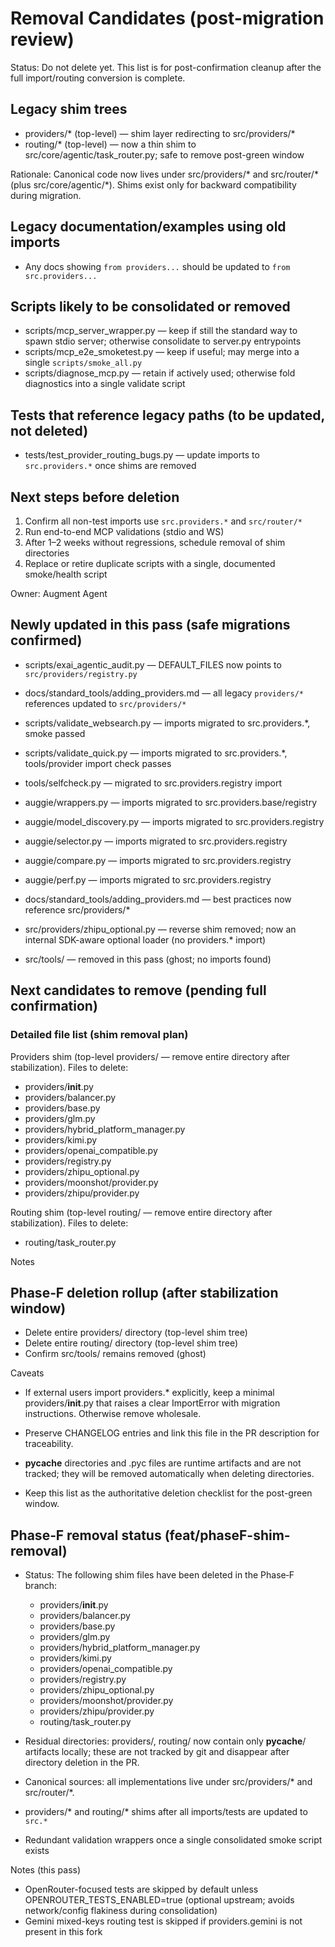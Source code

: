 # Removal Candidates (post-migration review)

Status: Do not delete yet. This list is for post-confirmation cleanup after the full import/routing conversion is complete.

## Legacy shim trees
- providers/* (top-level) — shim layer redirecting to src/providers/*
- routing/* (top-level) — now a thin shim to src/core/agentic/task_router.py; safe to remove post-green window

Rationale: Canonical code now lives under src/providers/* and src/router/* (plus src/core/agentic/*). Shims exist only for backward compatibility during migration.

## Legacy documentation/examples using old imports
- Any docs showing `from providers...` should be updated to `from src.providers...`

## Scripts likely to be consolidated or removed
- scripts/mcp_server_wrapper.py — keep if still the standard way to spawn stdio server; otherwise consolidate to server.py entrypoints
- scripts/mcp_e2e_smoketest.py — keep if useful; may merge into a single `scripts/smoke_all.py`
- scripts/diagnose_mcp.py — retain if actively used; otherwise fold diagnostics into a single validate script

## Tests that reference legacy paths (to be updated, not deleted)
- tests/test_provider_routing_bugs.py — update imports to `src.providers.*` once shims are removed

## Next steps before deletion
1) Confirm all non-test imports use `src.providers.*` and `src/router/*`
2) Run end-to-end MCP validations (stdio and WS)
3) After 1–2 weeks without regressions, schedule removal of shim directories
4) Replace or retire duplicate scripts with a single, documented smoke/health script

Owner: Augment Agent

## Newly updated in this pass (safe migrations confirmed)
- scripts/exai_agentic_audit.py — DEFAULT_FILES now points to `src/providers/registry.py`
- docs/standard_tools/adding_providers.md — all legacy `providers/*` references updated to `src/providers/*`

- scripts/validate_websearch.py — imports migrated to src.providers.*, smoke passed
- scripts/validate_quick.py — imports migrated to src.providers.*, tools/provider import check passes

- tools/selfcheck.py — migrated to src.providers.registry import

- auggie/wrappers.py — imports migrated to src.providers.base/registry
- auggie/model_discovery.py — imports migrated to src.providers.registry
- auggie/selector.py — imports migrated to src.providers.registry
- auggie/compare.py — imports migrated to src.providers.registry
- auggie/perf.py — imports migrated to src.providers.registry
- docs/standard_tools/adding_providers.md — best practices now reference src/providers/*

- src/providers/zhipu_optional.py — reverse shim removed; now an internal SDK-aware optional loader (no providers.* import)
- src/tools/ — removed in this pass (ghost; no imports found)


## Next candidates to remove (pending full confirmation)

### Detailed file list (shim removal plan)

Providers shim (top-level providers/ — remove entire directory after stabilization). Files to delete:
- providers/__init__.py
- providers/balancer.py
- providers/base.py
- providers/glm.py
- providers/hybrid_platform_manager.py
- providers/kimi.py
- providers/openai_compatible.py
- providers/registry.py
- providers/zhipu_optional.py
- providers/moonshot/provider.py
- providers/zhipu/provider.py

Routing shim (top-level routing/ — remove entire directory after stabilization). Files to delete:
- routing/task_router.py

Notes

## Phase‑F deletion rollup (after stabilization window)
- Delete entire providers/ directory (top-level shim tree)
- Delete entire routing/ directory (top-level shim tree)
- Confirm src/tools/ remains removed (ghost)

Caveats
- If external users import providers.* explicitly, keep a minimal providers/__init__.py that raises a clear ImportError with migration instructions. Otherwise remove wholesale.
- Preserve CHANGELOG entries and link this file in the PR description for traceability.

- __pycache__ directories and .pyc files are runtime artifacts and are not tracked; they will be removed automatically when deleting directories.
- Keep this list as the authoritative deletion checklist for the post-green window.


## Phase‑F removal status (feat/phaseF-shim-removal)
- Status: The following shim files have been deleted in the Phase‑F branch:
  - providers/__init__.py
  - providers/balancer.py
  - providers/base.py
  - providers/glm.py
  - providers/hybrid_platform_manager.py
  - providers/kimi.py
  - providers/openai_compatible.py
  - providers/registry.py
  - providers/zhipu_optional.py
  - providers/moonshot/provider.py
  - providers/zhipu/provider.py
  - routing/task_router.py
- Residual directories: providers/, routing/ now contain only __pycache__/ artifacts locally; these are not tracked by git and disappear after directory deletion in the PR.
- Canonical sources: all implementations live under src/providers/* and src/router/*.

- providers/* and routing/* shims after all imports/tests are updated to `src.*`

- Redundant validation wrappers once a single consolidated smoke script exists



Notes (this pass)
- OpenRouter-focused tests are skipped by default unless OPENROUTER_TESTS_ENABLED=true (optional upstream; avoids network/config flakiness during consolidation)
- Gemini mixed-keys routing test is skipped if providers.gemini is not present in this fork
